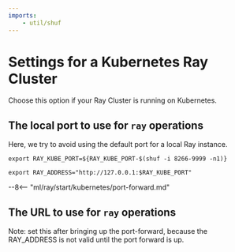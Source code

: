 ```yaml
---
imports:
    - util/shuf
---
```


# Settings for a Kubernetes Ray Cluster

Choose this option if your Ray Cluster is running on Kubernetes.

## The local port to use for `ray` operations

Here, we try to avoid using the default port for a local Ray instance.

```shell
export RAY_KUBE_PORT=${RAY_KUBE_PORT-$(shuf -i 8266-9999 -n1)}
```

```shell
export RAY_ADDRESS="http://127.0.0.1:$RAY_KUBE_PORT"
```

--8<-- "ml/ray/start/kubernetes/port-forward.md"

## The URL to use for `ray` operations

Note: set this after bringing up the port-forward, because the
RAY_ADDRESS is not valid until the port forward is up.
